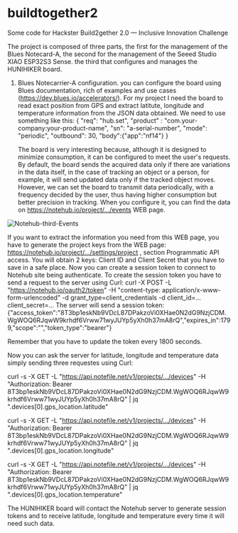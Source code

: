 # buildtogether2

Some code for Hackster Build2gether 2.0 — Inclusive Innovation Challenge

The project is composed of three parts, the first for the management of the Blues Notecard-A, the second for the management of the Seeed Studio XIAO ESP32S3 Sense. the third that configures and manages the HUNIHIKER board.
1. Blues Notecarrier-A configuration.
   you can configure the board using Blues documentation, rich of examples and use cases (https://dev.blues.io/accelerators/). For my project I need the board to read exact position from GPS and extract latitute, longitude and temperature information from the JSON data obtained. We need to use something like this:
   { "req": "hub.set", "product" : "com.your-company:your-product-name", "sn": "a-serial-number", "mode": "periodic", "outbound": 30, "body":{"app":"nf14"} }

   The board is very interesting because, although it is designed to minimize consumption, it can be configured to meet the user's requests. By default, the board sends the acquired data only if there are variations in the data itself, in the case of tracking an object or a person, for example, it will send updated data only if the tracked object moves. However, we can set the board to transmit data periodically, with a frequency decided by the user, thus having higher consumption but better precision in tracking.
   When you configure it, you can find the data on https://notehub.io/project/.../events WEB page.
   
 ![Notehub-third-Events](https://github.com/user-attachments/assets/46870f53-264e-488b-8e68-bc5438500c50)

If you want to extract the information you need from this WEB page, you have to generate the project keys from the WEB page: https://notehub.io/project/.../settings/project , section Programmatic API access. You will obtain 2 keys: Client ID and Client Secret that you have to save in a safe place.
Now you can create a session token to connect to Notehub site being authenticate.
To create the session token you have to send a request to the server using Curl: 
curl -X POST -L "https://notehub.io/oauth2/token" -H "content-type: application/x-www-form-urlencoded" -d grant_type=client_credentials -d client_id=... client_secret=...
The server will send a session token:
{"access_token":"8T3bp1eskNb9VDcL87DPakzoVi0XHae0N2dG9NzjCDM.WgWOQ6RJqwW9krhdf6Vrww71wyJUYp5yXh0h37mA8rQ","expires_in":1799,"scope":"","token_type":"bearer"}

Remember that you have to update the token every 1800 seconds.

Now you can ask the server for latitude, longitude and temperature data simply sending three requestes using Curl:

curl -s -X GET -L "https://api.notefile.net/v1/projects/.../devices" -H "Authorization: Bearer 8T3bp1eskNb9VDcL87DPakzoVi0XHae0N2dG9NzjCDM.WgWOQ6RJqwW9krhdf6Vrww71wyJUYp5yXh0h37mA8rQ" | jq ".devices[0].gps_location.latitude"

curl -s -X GET -L "https://api.notefile.net/v1/projects/.../devices" -H "Authorization: Bearer 8T3bp1eskNb9VDcL87DPakzoVi0XHae0N2dG9NzjCDM.WgWOQ6RJqwW9krhdf6Vrww71wyJUYp5yXh0h37mA8rQ" | jq ".devices[0].gps_location.longitude"

curl -s -X GET -L "https://api.notefile.net/v1/projects/.../devices" -H "Authorization: Bearer 8T3bp1eskNb9VDcL87DPakzoVi0XHae0N2dG9NzjCDM.WgWOQ6RJqwW9krhdf6Vrww71wyJUYp5yXh0h37mA8rQ" | jq ".devices[0].gps_location.temperature"

The HUNIHIKER board will contact the Notehub server to generate session tokens and to receive latitude, longitude and temperature every time it will need such data.



